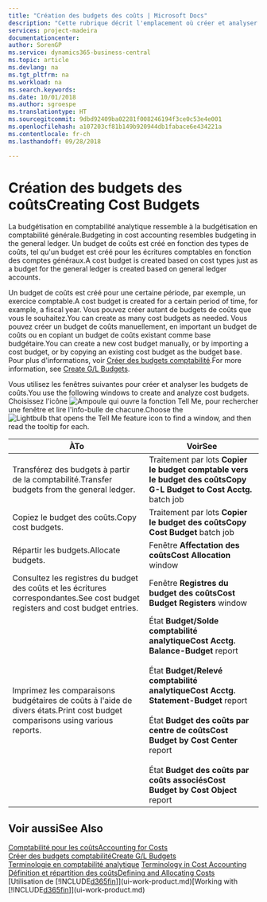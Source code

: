 ```yaml
---
title: "Création des budgets des coûts | Microsoft Docs"
description: "Cette rubrique décrit l'emplacement où créer et analyser les budgets des coûts."
services: project-madeira
documentationcenter: 
author: SorenGP
ms.service: dynamics365-business-central
ms.topic: article
ms.devlang: na
ms.tgt_pltfrm: na
ms.workload: na
ms.search.keywords: 
ms.date: 10/01/2018
ms.author: sgroespe
ms.translationtype: HT
ms.sourcegitcommit: 9dbd92409ba02281f008246194f3ce0c53e4e001
ms.openlocfilehash: a107203cf81b149b920944db1fabace6e434221a
ms.contentlocale: fr-ch
ms.lasthandoff: 09/28/2018

---
```

# <a name="creating-cost-budgets"></a><span data-ttu-id="10001-103">Création des budgets des coûts</span><span class="sxs-lookup"><span data-stu-id="10001-103">Creating Cost Budgets</span></span>
<span data-ttu-id="10001-104">La budgétisation en comptabilité analytique ressemble à la budgétisation en comptabilité générale.</span><span class="sxs-lookup"><span data-stu-id="10001-104">Budgeting in cost accounting resembles budgeting in the general ledger.</span></span> <span data-ttu-id="10001-105">Un budget de coûts est créé en fonction des types de coûts, tel qu'un budget est créé pour les écritures comptables en fonction des comptes généraux.</span><span class="sxs-lookup"><span data-stu-id="10001-105">A cost budget is created based on cost types just as a budget for the general ledger is created based on general ledger accounts.</span></span>  

<span data-ttu-id="10001-106">Un budget de coûts est créé pour une certaine période, par exemple, un exercice comptable.</span><span class="sxs-lookup"><span data-stu-id="10001-106">A cost budget is created for a certain period of time, for example, a fiscal year.</span></span> <span data-ttu-id="10001-107">Vous pouvez créer autant de budgets de coûts que vous le souhaitez.</span><span class="sxs-lookup"><span data-stu-id="10001-107">You can create as many cost budgets as needed.</span></span> <span data-ttu-id="10001-108">Vous pouvez créer un budget de coûts manuellement, en important un budget de coûts ou en copiant un budget de coûts existant comme base budgétaire.</span><span class="sxs-lookup"><span data-stu-id="10001-108">You can create a new cost budget manually, or by importing a cost budget, or by copying an existing cost budget as the budget base.</span></span> <span data-ttu-id="10001-109">Pour plus d'informations, voir [Créer des budgets comptabilité](finance-how-create-budgets.md).</span><span class="sxs-lookup"><span data-stu-id="10001-109">For more information, see [Create G/L Budgets](finance-how-create-budgets.md).</span></span>

<span data-ttu-id="10001-110">Vous utilisez les fenêtres suivantes pour créer et analyser les budgets de coûts.</span><span class="sxs-lookup"><span data-stu-id="10001-110">You use the following windows to create and analyze cost budgets.</span></span> <span data-ttu-id="10001-111">Choisissez l'icône ![Ampoule qui ouvre la fonction Tell Me](media/ui-search/search_small.png "Dites-moi ce que vous voulez faire"), pour rechercher une fenêtre et lire l'info-bulle de chacune.</span><span class="sxs-lookup"><span data-stu-id="10001-111">Choose the ![Lightbulb that opens the Tell Me feature](media/ui-search/search_small.png "Tell me what you want to do") icon to find a window, and then read the tooltip for each.</span></span>

|<span data-ttu-id="10001-112">À</span><span class="sxs-lookup"><span data-stu-id="10001-112">To</span></span>|<span data-ttu-id="10001-113">Voir</span><span class="sxs-lookup"><span data-stu-id="10001-113">See</span></span>|  
|--------|---------|  
|<span data-ttu-id="10001-114">Transférez des budgets à partir de la comptabilité.</span><span class="sxs-lookup"><span data-stu-id="10001-114">Transfer budgets from the general ledger.</span></span>|<span data-ttu-id="10001-115">Traitement par lots **Copier le budget comptable vers le budget des coûts**</span><span class="sxs-lookup"><span data-stu-id="10001-115">**Copy G-L Budget to Cost Acctg.** batch job</span></span>|  
|<span data-ttu-id="10001-116">Copiez le budget des coûts.</span><span class="sxs-lookup"><span data-stu-id="10001-116">Copy cost budgets.</span></span>|<span data-ttu-id="10001-117">Traitement par lots **Copier le budget des coûts**</span><span class="sxs-lookup"><span data-stu-id="10001-117">**Copy Cost Budget** batch job</span></span>|  
|<span data-ttu-id="10001-118">Répartir les budgets.</span><span class="sxs-lookup"><span data-stu-id="10001-118">Allocate budgets.</span></span>|<span data-ttu-id="10001-119">Fenêtre **Affectation des coûts**</span><span class="sxs-lookup"><span data-stu-id="10001-119">**Cost Allocation** window</span></span>|  
|<span data-ttu-id="10001-120">Consultez les registres du budget des coûts et les écritures correspondantes.</span><span class="sxs-lookup"><span data-stu-id="10001-120">See cost budget registers and cost budget entries.</span></span>|<span data-ttu-id="10001-121">Fenêtre **Registres du budget des coûts**</span><span class="sxs-lookup"><span data-stu-id="10001-121">**Cost Budget Registers** window</span></span>|  
|<span data-ttu-id="10001-122">Imprimez les comparaisons budgétaires de coûts à l'aide de divers états.</span><span class="sxs-lookup"><span data-stu-id="10001-122">Print cost budget comparisons using various reports.</span></span>|<span data-ttu-id="10001-123">État **Budget/Solde comptabilité analytique**</span><span class="sxs-lookup"><span data-stu-id="10001-123">**Cost Acctg. Balance-Budget** report</span></span><br /><br /> <span data-ttu-id="10001-124">État **Budget/Relevé comptabilité analytique**</span><span class="sxs-lookup"><span data-stu-id="10001-124">**Cost Acctg. Statement-Budget** report</span></span><br /><br /> <span data-ttu-id="10001-125">État **Budget des coûts par centre de coûts**</span><span class="sxs-lookup"><span data-stu-id="10001-125">**Cost Budget by Cost Center** report</span></span><br /><br /> <span data-ttu-id="10001-126">État **Budget des coûts par coûts associés**</span><span class="sxs-lookup"><span data-stu-id="10001-126">**Cost Budget by Cost Object** report</span></span>|  

## <a name="see-also"></a><span data-ttu-id="10001-127">Voir aussi</span><span class="sxs-lookup"><span data-stu-id="10001-127">See Also</span></span>  
[<span data-ttu-id="10001-128">Comptabilité pour les coûts</span><span class="sxs-lookup"><span data-stu-id="10001-128">Accounting for Costs</span></span>](finance-manage-cost-accounting.md)  
[<span data-ttu-id="10001-129">Créer des budgets comptabilité</span><span class="sxs-lookup"><span data-stu-id="10001-129">Create G/L Budgets</span></span>](finance-how-create-budgets.md)  
<span data-ttu-id="10001-130">[Terminologie en comptabilité analytique](finance-terminology-in-cost-accounting.md) </span><span class="sxs-lookup"><span data-stu-id="10001-130">[Terminology in Cost Accounting](finance-terminology-in-cost-accounting.md) </span></span>  
[<span data-ttu-id="10001-131">Définition et répartition des coûts</span><span class="sxs-lookup"><span data-stu-id="10001-131">Defining and Allocating Costs</span></span>](finance-define-and-allocate-costs.md)  
<span data-ttu-id="10001-132">[Utilisation de [!INCLUDE[d365fin](includes/d365fin_md.md)]](ui-work-product.md)</span><span class="sxs-lookup"><span data-stu-id="10001-132">[Working with [!INCLUDE[d365fin](includes/d365fin_md.md)]](ui-work-product.md)</span></span>

